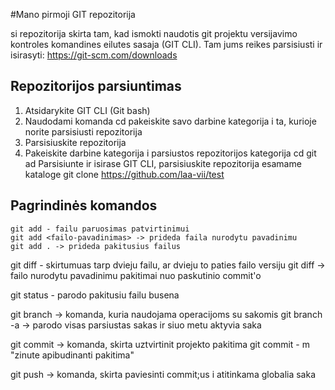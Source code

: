 
#Mano pirmoji GIT repozitorija

si repozitorija skirta tam, kad ismokti naudotis git projektu versijavimo kontroles komandines eilutes sasaja (GIT CLI). Tam jums reikes parsisiusti ir isirasyti: https://git-scm.com/downloads

## Repozitorijos parsiuntimas
1. Atsidarykite GIT CLI (Git bash)
2. Naudodami komanda cd pakeiskite savo darbine kategorija i ta, kurioje norite parsisiusti repozitorija
3. Parsisiuskite repozitorija
4. Pakeiskite darbine kategorija i parsiustos repozitorijos kategorija cd <repozitroijos-pavadinimas>git ad
 Parsisiunte ir isirase GIT CLI, parsisiuskite repozitorija esamame kataloge 
git clone https://github.com/laa-vii/test
## Pagrindinės komandos
    git add - failu paruosimas patvirtinimui
    git add <failo-pavadinimas> -> prideda faila nurodytu pavadinimu
    git add . -> prideda pakitusius failus

git diff - skirtumuas tarp dvieju failu, ar dvieju to paties failo versiju
    git diff <failo-pavadinimas> -> failo nurodytu pavadinimu pakitimai nuo paskutinio commit'o

 git status - parodo pakitusiu failu busena

 git branch -> komanda, kuria naudojama operacijoms su sakomis
    git branch -a -> parodo visas parsiustas sakas ir siuo metu aktyvia saka

git commit -> komanda, skirta uztvirtinit projekto pakitima
    git commit - m "zinute apibudinanti pakitima"

git push -> komanda, skirta paviesinti commit;us i atitinkama globalia saka

